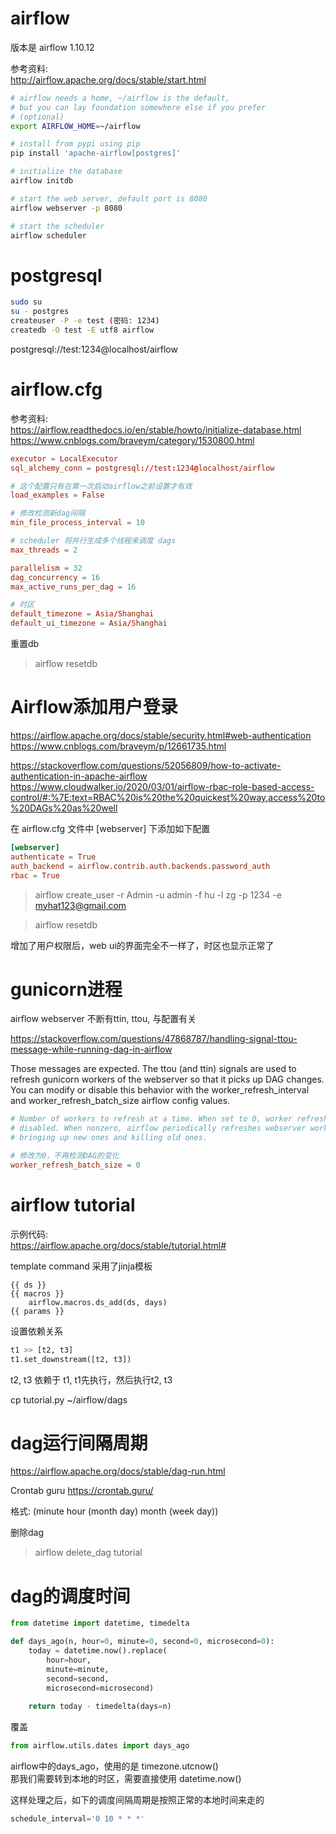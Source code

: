 airflow
=======
版本是 airflow 1.10.12

参考资料:  
http://airflow.apache.org/docs/stable/start.html

```sh
# airflow needs a home, ~/airflow is the default,
# but you can lay foundation somewhere else if you prefer
# (optional)
export AIRFLOW_HOME=~/airflow

# install from pypi using pip
pip install 'apache-airflow[postgres]'

# initialize the database
airflow initdb

# start the web server, default port is 8080
airflow webserver -p 8080

# start the scheduler
airflow scheduler
```

postgresql
==========

```sh
sudo su
su - postgres
createuser -P -e test (密码: 1234)
createdb -O test -E utf8 airflow
```

postgresql://test:1234@localhost/airflow

airflow.cfg
===========

参考资料:  
https://airflow.readthedocs.io/en/stable/howto/initialize-database.html  
https://www.cnblogs.com/braveym/category/1530800.html

```conf
executor = LocalExecutor
sql_alchemy_conn = postgresql://test:1234@localhost/airflow

# 这个配置只有在第一次启动airflow之前设置才有效
load_examples = False

# 修改检测新dag间隔
min_file_process_interval = 10

# scheduler 将并行生成多个线程来调度 dags
max_threads = 2

parallelism = 32
dag_concurrency = 16
max_active_runs_per_dag = 16

# 时区
default_timezone = Asia/Shanghai
default_ui_timezone = Asia/Shanghai
```

重置db

> airflow resetdb

Airflow添加用户登录
=================

https://airflow.apache.org/docs/stable/security.html#web-authentication  
https://www.cnblogs.com/braveym/p/12661735.html

https://stackoverflow.com/questions/52056809/how-to-activate-authentication-in-apache-airflow  
https://www.cloudwalker.io/2020/03/01/airflow-rbac-role-based-access-control/#:%7E:text=RBAC%20is%20the%20quickest%20way,access%20to%20DAGs%20as%20well  

在 airflow.cfg 文件中 [webserver] 下添加如下配置

```conf
[webserver]
authenticate = True
auth_backend = airflow.contrib.auth.backends.password_auth
rbac = True
```

> airflow create_user -r Admin -u admin -f hu -l zg -p 1234 -e myhat123@gmail.com

> airflow resetdb

增加了用户权限后，web ui的界面完全不一样了，时区也显示正常了

gunicorn进程
============

airflow webserver 不断有ttin, ttou, 与配置有关

https://stackoverflow.com/questions/47868787/handling-signal-ttou-message-while-running-dag-in-airflow

Those messages are expected. The ttou (and ttin) signals are used to refresh gunicorn workers of the webserver so that it picks up DAG changes. You can modify or disable this behavior with the worker_refresh_interval and worker_refresh_batch_size airflow config values.

```conf
# Number of workers to refresh at a time. When set to 0, worker refresh is
# disabled. When nonzero, airflow periodically refreshes webserver workers by
# bringing up new ones and killing old ones.

# 修改为0，不再检测DAG的变化
worker_refresh_batch_size = 0
```

airflow tutorial
================

示例代码:  
https://airflow.apache.org/docs/stable/tutorial.html#

template command 采用了jinja模板

```
{{ ds }}
{{ macros }}  
    airflow.macros.ds_add(ds, days)
{{ params }}
```

设置依赖关系

```python
t1 >> [t2, t3]
t1.set_downstream([t2, t3])
```
t2, t3 依赖于 t1, t1先执行，然后执行t2, t3

cp tutorial.py ~/airflow/dags

dag运行间隔周期
=============

https://airflow.apache.org/docs/stable/dag-run.html

Crontab guru  https://crontab.guru/

格式: (minute hour (month day) month (week day))

删除dag  

> airflow delete_dag tutorial

dag的调度时间
============

```python
from datetime import datetime, timedelta

def days_ago(n, hour=0, minute=0, second=0, microsecond=0):
    today = datetime.now().replace(
        hour=hour,
        minute=minute,
        second=second,
        microsecond=microsecond)
    
    return today - timedelta(days=n)
```

覆盖 

```python
from airflow.utils.dates import days_ago
```

airflow中的days_ago，使用的是 timezone.utcnow()  
那我们需要转到本地的时区，需要直接使用 datetime.now()

这样处理之后，如下的调度间隔周期是按照正常的本地时间来走的

```python
schedule_interval='0 10 * * *'
```